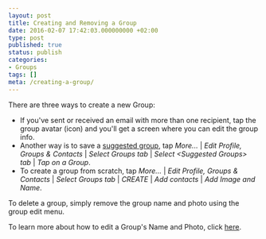 ```yaml
---
layout: post
title: Creating and Removing a Group
date: 2016-02-07 17:42:03.000000000 +02:00
type: post
published: true
status: publish
categories:
- Groups
tags: []
meta: /creating-a-group/
---
```


There are three ways to create a new Group:

* If you've sent or received an email with more than one recipient, tap the group avatar (icon) and you'll get a screen where you can edit the group info.
* Another way is to save a [suggested group](/suggested-groups/), tap *More...* \| *Edit Profile, Groups &amp; Contacts* \| *Select Groups tab* \| *Select &lt;Suggested Groups&gt; tab* \| *Tap on a Group*.
* To create a group from scratch, tap *More...* \| *Edit Profile, Groups &amp; Contacts* \| *Select Groups tab* \| *CREATE* \| *Add contacts* \| *Add Image and Name*.

To delete a group, simply remove the group name and photo using the group edit menu.

To learn more about how to edit a Group's Name and Photo, click [here](/naming-a-group-and-setting-a-photo/).